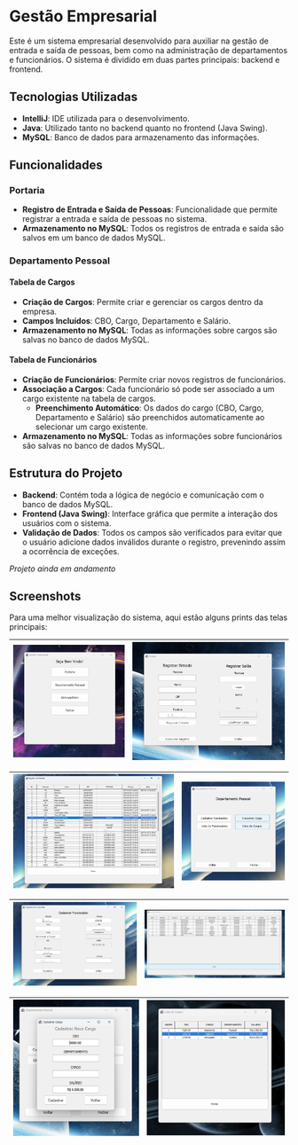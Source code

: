 # Gestão Empresarial

Este é um sistema empresarial desenvolvido para auxiliar na gestão de entrada e saída de pessoas, bem como na administração de departamentos e funcionários. O sistema é dividido em duas partes principais: backend e frontend.

## Tecnologias Utilizadas

- **IntelliJ**: IDE utilizada para o desenvolvimento.
- **Java**: Utilizado tanto no backend quanto no frontend (Java Swing).
- **MySQL**: Banco de dados para armazenamento das informações.

## Funcionalidades

### Portaria

- **Registro de Entrada e Saída de Pessoas**: Funcionalidade que permite registrar a entrada e saída de pessoas no sistema.
- **Armazenamento no MySQL**: Todos os registros de entrada e saída são salvos em um banco de dados MySQL.

### Departamento Pessoal

#### Tabela de Cargos

- **Criação de Cargos**: Permite criar e gerenciar os cargos dentro da empresa.
- **Campos Incluídos**: CBO, Cargo, Departamento e Salário.
- **Armazenamento no MySQL**: Todas as informações sobre cargos são salvas no banco de dados MySQL.

#### Tabela de Funcionários

- **Criação de Funcionários**: Permite criar novos registros de funcionários.
- **Associação a Cargos**: Cada funcionário só pode ser associado a um cargo existente na tabela de cargos.
    - **Preenchimento Automático**: Os dados do cargo (CBO, Cargo, Departamento e Salário) são preenchidos automaticamente ao selecionar um cargo existente.
- **Armazenamento no MySQL**: Todas as informações sobre funcionários são salvas no banco de dados MySQL.

## Estrutura do Projeto

- **Backend**: Contém toda a lógica de negócio e comunicação com o banco de dados MySQL.
- **Frontend (Java Swing)**: Interface gráfica que permite a interação dos usuários com o sistema.
- **Validação de Dados**: Todos os campos são verificados para evitar que o usuário adicione dados inválidos durante o registro, prevenindo assim a ocorrência de exceções.

*Projeto ainda em andamento*

## Screenshots

Para uma melhor visualização do sistema, aqui estão alguns prints das telas principais:

![Principal](imagens/home.jpg) | ![Portaria](imagens/portaria.jpg)
|:---:|:---:|

![Registro Portaria](imagens/registroEntrada.jpg) | ![Departamento Pessoal](imagens/dp.jpg)
|:---:|:---:|

![Cadastrar Funcionário](imagens/cadastrarFuncionario.jpg) | ![Lista de Funcionários](imagens/funcionarios.jpg)
|:---:|:---:|

![Cadastrar Cargos](imagens/cadastrarCargo.jpg) | ![Lista de cargos](imagens/cargos.jpg)
|:---:|:---:|

